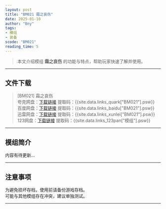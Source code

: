 ```yaml
---
layout: post
title: "BM021 霜之哀伤"
date: 2025-01-10
author: "Bny"
tags: 
- 模组
- 装备
scode: "BM021"
reading_time: 5
---
```


> 本文介绍模组 **霜之哀伤** 的功能与特点，帮助玩家快速了解并使用。

---

## 文件下载

> [BM021] 霜之哀伤  
夸克网盘：[下载链接]({{site.data.links_quark["BM021"].url}}) 提取码：{{site.data.links_quark["BM021"].psw}}  
百度网盘：[下载链接]({{site.data.links_baidu["BM021"].url}}) 提取码：{{site.data.links_baidu["BM021"].psw}}  
迅雷网盘：[下载链接]({{site.data.links_xunlei["BM021"].url}}) 提取码：{{site.data.links_xunlei["BM021"].psw}}  
123网盘：[下载链接]({{site.data.links_123pan["模组"].url}}) 提取码：{{site.data.links_123pan["模组"].psw}}  

---

## 模组简介

>  
内容有待更新...  

---

## 注意事项

>  
为避免损坏存档，使用前请备份游戏存档。  
可能与其他模组存在冲突，建议单独测试。  

---

